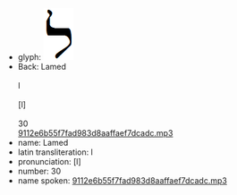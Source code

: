 - glyph: ![eefe09b077b1f2a11c5cd700f1e7ec02.png](./56.png)
- Back: Lamed<br /><br />l<br /><br />[l]<br /><br />30<br />[9112e6b55f7fad983d8aaffaef7dcadc.mp3](./66.mp3)
- name: Lamed
- latin transliteration: l<br />
- pronunciation: [l]<br />
- number: 30<br />
- name spoken: [9112e6b55f7fad983d8aaffaef7dcadc.mp3](./66.mp3)